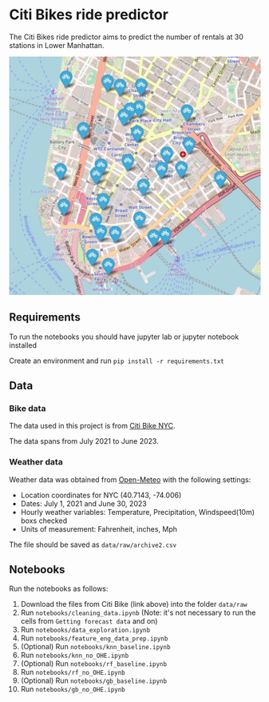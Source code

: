 # Citi Bikes ride predictor

The Citi Bikes ride predictor aims to predict the number of rentals at 30 stations in Lower Manhattan.

![Citi Bike stations](src/map.jpg "Citi Bike stations")

## Requirements
To run the notebooks you should have jupyter lab or jupyter notebook installed

Create an environment and run `pip install -r requirements.txt`

## Data

### Bike data
The data used in this project is from [Citi Bike NYC](https://citibikenyc.com/system-data).

The data spans from July 2021 to June 2023.

### Weather data
Weather data was obtained from [Open-Meteo](https://open-meteo.com/en/docs/historical-weather-api) with the following settings:
- Location coordinates for NYC (40.7143, -74.006)
- Dates: July 1, 2021 and June 30, 2023
- Hourly weather variables: Temperature, Precipitation, Windspeed(10m) boxs checked
- Units of measurement: Fahrenheit, inches, Mph

The file should be saved as `data/raw/archive2.csv`

## Notebooks
Run the notebooks as follows:
1. Download the files from Citi Bike (link above) into the folder `data/raw`
2. Run `notebooks/cleaning_data.ipynb` (Note: it's not necessary to run the cells from `Getting forecast data` and on)
3. Run `notebooks/data_exploration.ipynb` 
4. Run `notebooks/feature_eng_data_prep.ipynb`
5. (Optional) Run `notebooks/knn_baseline.ipynb`
6. Run `notebooks/knn_no_OHE.ipynb`
7. (Optional) Run `notebooks/rf_baseline.ipynb`
8. Run `notebooks/rf_no_OHE.ipynb`
9. (Optional) Run `notebooks/gb_baseline.ipynb`
10. Run `notebooks/gb_no_OHE.ipynb`

